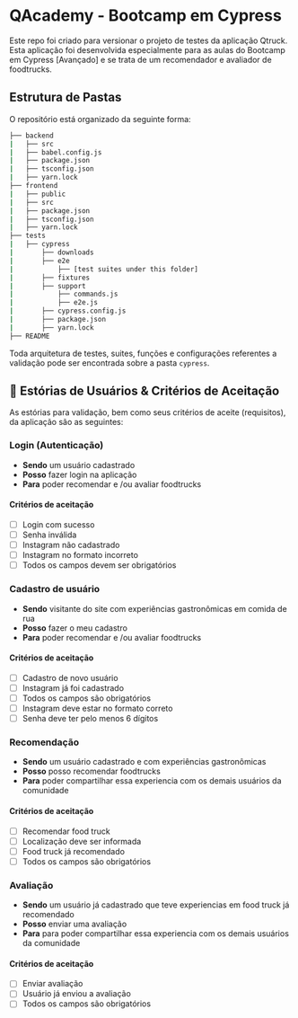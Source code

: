 # QAcademy - Bootcamp em Cypress

Este repo foi criado para versionar o projeto de testes da aplicação Qtruck. Esta aplicação foi desenvolvida especialmente para as aulas do Bootcamp em Cypress [Avançado] e se trata de um recomendador e avaliador de foodtrucks.

## Estrutura de Pastas

O repositório está organizado da seguinte forma:

```bash
├── backend
|   ├── src
|   ├── babel.config.js
|   ├── package.json
|   ├── tsconfig.json
|   ├── yarn.lock
├── frontend
|   ├── public
|   ├── src
|   ├── package.json
|   ├── tsconfig.json
|   ├── yarn.lock
├── tests
|   ├── cypress
|       ├── downloads
|       ├── e2e
|           ├── [test suites under this folder]
|       ├── fixtures
|       ├── support
|           ├── commands.js
|           ├── e2e.js
|       ├── cypress.config.js
|       ├── package.json
|       ├── yarn.lock
├── README
```

Toda arquitetura de testes, suites, funções e configurações referentes a validação pode ser encontrada sobre a pasta `cypress`.

## 🔖 Estórias de Usuários & Critérios de Aceitação

As estórias para validação, bem como seus critérios de aceite (requisitos), da aplicação são as seguintes:

### Login (Autenticação)

- **Sendo** um usuário cadastrado
- **Posso** fazer login na aplicação
- **Para** poder recomendar e /ou avaliar foodtrucks

#### Critérios de aceitação

- [ ] Login com sucesso
- [ ] Senha inválida
- [ ] Instagram não cadastrado
- [ ] Instagram no formato incorreto
- [ ] Todos os campos devem ser obrigatórios

### Cadastro de usuário

- **Sendo** visitante do site com experiências gastronômicas em comida de rua
- **Posso** fazer o meu cadastro
- **Para** poder recomendar e /ou avaliar foodtrucks

#### Critérios de aceitação

- [ ] Cadastro de novo usuário
- [ ] Instagram já foi cadastrado
- [ ] Todos os campos são obrigatórios
- [ ] Instagram deve estar no formato correto
- [ ] Senha deve ter pelo menos 6 dígitos

### Recomendação

- **Sendo** um usuário cadastrado e com experiências gastronômicas
- **Posso** posso recomendar foodtrucks
- **Para** poder compartilhar essa experiencia com os demais usuários da comunidade

#### Critérios de aceitação

- [ ] Recomendar food truck
- [ ] Localização deve ser informada
- [ ] Food truck já recomendado
- [ ] Todos os campos são obrigatórios

### Avaliação

- **Sendo** um usuário já cadastrado que teve experiencias em food truck já recomendado
- **Posso** enviar uma avaliação
- **Para** para poder compartilhar essa experiencia com os demais usuários da comunidade

#### Critérios de aceitação

- [ ] Enviar avaliação
- [ ] Usuário já enviou a avaliação
- [ ] Todos os campos são obrigatórios

